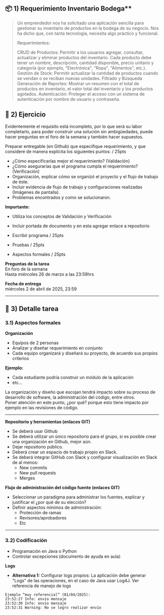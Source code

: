 ## 📦 1) Requerimiento Inventario Bodega**
>
>Un emprendedor nos ha solicitado una aplicación sencilla para gestionar su inventario de productos en la bodega de su negocio. Nos ha dicho que, con tanta tecnología, necesita algo práctico y funcional.
>
>Requerimientos:
>
>CRUD de Productos: Permitir a los usuarios agregar, consultar, actualizar y eliminar productos del inventario. Cada producto debe tener un nombre, descripción, cantidad disponible, precio unitario y categoría (por ejemplo, "Electrónica", "Ropa", "Alimentos", etc.).
>Gestión de Stock: Permitir actualizar la cantidad de productos cuando se vendan o se reciban nuevas unidades.
>Filtrado y Búsqueda
>Generación de Reportes: Mostrar un resumen con el total de productos en inventario, el valor total del inventario y los productos agotados.
>Autenticación: Proteger el acceso con un sistema de autenticación por nombre de usuario y contraseña.

## 📂 2) Ejercicio

Evidentemente el requisito está incompleto, por lo que será su labor completarlo, para poder construir una solución sin ambigüedades, puede hacer preguntas en el foro de la semana y también hacer supuestos.

Preparar entregable (en Github) que especifique requerimiento, y que considere de manera explícita los siguientes puntos: / 25pts

- ¿Cómo especificarías mejor el requerimiento? (Validación)  
- ¿Cómo asegurarías que el programa cumpla el requerimiento? (Verificación)  
- Organización, explicar cómo se organizó el proyecto y el flujo de trabajo de éste.  
- Incluir evidencia de flujo de trabajo y configuraciones realizadas (Imágenes de pantalla).  
- Problemas encontrados y como se solucionaron.  

**Importante:**  
- Utiliza los conceptos de Validación y Verificación  
- Incluir portada de documento y en esta agregar enlace a repositorio  

- Escribir programa / 25pts  
- Pruebas / 25pts  
- Aspectos formales / 25pts  

**Preguntas de la tarea**  
En foro de la semana  
Hasta miércoles 26 de marzo a las 23:59hrs  

**Fecha de entrega**  
miércoles 2 de abril de 2025, 23:59

---

## 📑 3) Detalle tarea

### 3.1) Aspectos formales

**Organización**  
- Equipos de 2 personas  
- Analizar y diseñar requerimiento en conjunto  
- Cada equipo organizará y diseñará su proyecto, de acuerdo sus propios criterios  

**Ejemplo:**  
- Cada estudiante podría construir un módulo de la aplicación  
- etc...

La organización y diseño que escojan tendrá impacto sobre su proceso de desarrollo de software, la administración del código, entre otros.  
Poner atención en este punto, ¿por qué? porque esto tiene impacto por ejemplo en las revisiones de código.

---

**Repositorio y herramientas (enlaces GIT)**  
- Se deberá usar Github  
- Se deberá utilizar un único repositorio para el grupo, si es posible crear una organización en Github, mejor aún.  
- Dejar repositorio público.  
- Deberá crear un espacio de trabajo propio en Slack.  
- Se deberá integrar GitHub con Slack y configurar visualización en Slack de al menos:  
  - New commits  
  - New pull requests  
  - Merges  

**Flujo de administración del código fuente (enlaces GIT)**  
- Seleccionar un paradigma para administrar los fuentes, explicar y justificar el ¿por qué de su elección?  
- Definir aspectos mínimos de administración:  
  - Protección de ramas  
  - Revisores/aprobadores  
  - Etc

---

### 3.2) Codificación

- Programación en Java o Python  
- Controlar excepciones (documento de ayuda en aula)  

**Logs**  
- **Alternativa 1:** Configurar logs propios: La aplicación debe generar "Logs" de las operaciones, en el caso de Java usar Log4J. Ver referencia de manejo de logs  

```text
Ejemplo “muy referencial” (01/04/2025):  
23:52:27 Info: envío mensaje  
23:52:30 Info: envío mensaje  
23:52:31 Warning: No se logro realizar envío  
